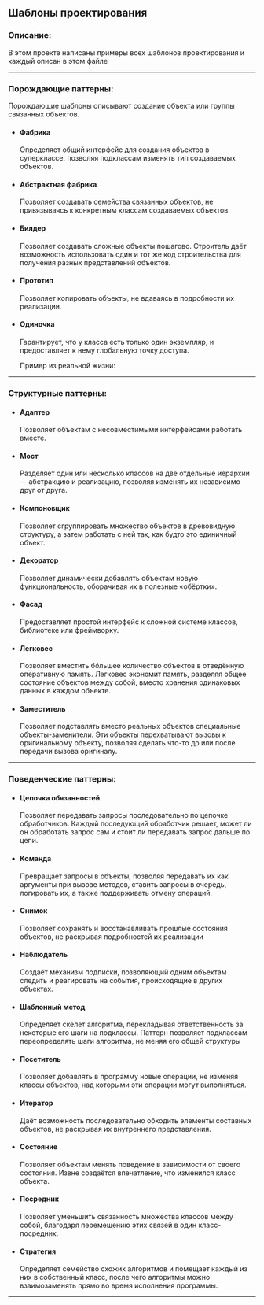 ## Шаблоны проектирования

### **Описание:**

В этом проекте написаны примеры всех шаблонов проектирования и каждый описан в этом файле

-----

### Порождающие паттерны:

Порождающие шаблоны описывают создание объекта или группы связанных объектов.

+ #### Фабрика

     Определяет общий интерфейс для создания объектов в суперклассе, позволяя подклассам изменять тип создаваемых объектов.

+ #### Абстрактная фабрика

     Позволяет создавать семейства связанных объектов, не привязываясь к конкретным классам создаваемых объектов.
      
+ #### Билдер

     Позволяет создавать сложные объекты пошагово. Строитель даёт возможность использовать один и тот же код строительства для получения разных представлений объектов.

+ #### Прототип

     Позволяет копировать объекты, не вдаваясь в подробности их реализации.     

+ #### Одиночка

     Гарантирует, что у класса есть только один экземпляр, и предоставляет к нему глобальную точку доступа.
     
     Пример из реальной жизни: 
     
-----

### Структурные паттерны:

+ #### Адаптер

     Позволяет объектам с несовместимыми интерфейсами работать вместе.

+ #### Мост

     Разделяет один или несколько классов на две отдельные иерархии — абстракцию и реализацию, позволяя изменять их независимо друг от друга.

+ #### Компоновщик

     Позволяет сгруппировать множество объектов в древовидную структуру, а затем работать с ней так, как будто это единичный объект.

+ #### Декоратор

     Позволяет динамически добавлять объектам новую функциональность, оборачивая их в полезные «обёртки».

+ #### Фасад

     Предоставляет простой интерфейс к сложной системе классов, библиотеке или фреймворку.

+ #### Легковес

     Позволяет вместить бóльшее количество объектов в отведённую оперативную память. Легковес экономит память, разделяя общее состояние объектов между собой, вместо хранения одинаковых данных в каждом объекте.

+ #### Заместитель

     Позволяет подставлять вместо реальных объектов специальные объекты-заменители. Эти объекты перехватывают вызовы к оригинальному объекту, позволяя сделать что-то до или после передачи вызова оригиналу.

-----

### Поведенческие паттерны:

+ #### Цепочка обязанностей

     Позволяет передавать запросы последовательно по цепочке обработчиков. Каждый последующий обработчик решает, может ли он обработать запрос сам и стоит ли передавать запрос дальше по цепи.

+ #### Команда

     Превращает запросы в объекты, позволяя передавать их как аргументы при вызове методов, ставить запросы в очередь, логировать их, а также поддерживать отмену операций.

+ #### Снимок

     Позволяет сохранять и восстанавливать прошлые состояния объектов, не раскрывая подробностей их реализации

+ #### Наблюдатель

     Создаёт механизм подписки, позволяющий одним объектам следить и реагировать на события, происходящие в других объектах.

+ #### Шаблонный метод

     Определяет скелет алгоритма, перекладывая ответственность за некоторые его шаги на подклассы. Паттерн позволяет подклассам переопределять шаги алгоритма, не меняя его общей структуры

+ #### Посетитель

     Позволяет добавлять в программу новые операции, не изменяя классы объектов, над которыми эти операции могут выполняться.

+ #### Итератор

     Даёт возможность последовательно обходить элементы составных объектов, не раскрывая их внутреннего представления.

+ #### Состояние

     Позволяет объектам менять поведение в зависимости от своего состояния. Извне создаётся впечатление, что изменился класс объекта.

+ #### Посредник

     Позволяет уменьшить связанность множества классов между собой, благодаря перемещению этих связей в один класс-посредник.

+ #### Стратегия

     Определяет семейство схожих алгоритмов и помещает каждый из них в собственный класс, после чего алгоритмы можно взаимозаменять прямо во время исполнения программы.

-----

